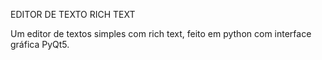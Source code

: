 EDITOR DE TEXTO RICH TEXT


Um editor de textos simples com rich text, feito em python com interface gráfica PyQt5.